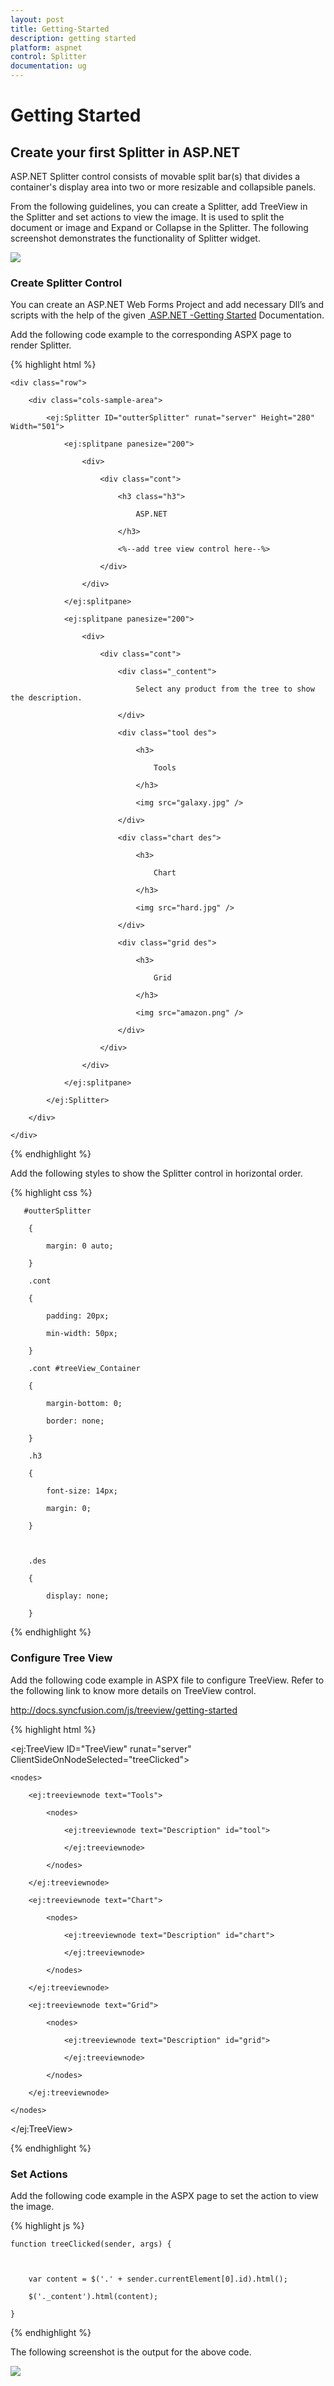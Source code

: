 ```yaml
---
layout: post
title: Getting-Started
description: getting started
platform: aspnet
control: Splitter
documentation: ug
---
```


# Getting Started

## Create your first Splitter in ASP.NET

ASP.NET Splitter control consists of movable split bar(s) that divides a container's display area into two or more resizable and collapsible panels.

From the following guidelines, you can create a Splitter, add TreeView in the Splitter and set actions to view the image. It is used to split the document or image and Expand or Collapse in the Splitter. The following screenshot demonstrates the functionality of Splitter widget.



 ![](Getting-Started_images/Getting-Started_img1.png)



### Create Splitter Control

You can create an ASP.NET Web Forms Project and add necessary Dll’s and scripts with the help of the given [ ASP.NET -Getting Started](http://docs.syncfusion.com/aspnetmvc/captcha/getting-started#create-your-first-captcha-in-aspnet-mvc) Documentation.

Add the following code example to the corresponding ASPX page to render Splitter.

{% highlight html %}



<div class="content-container-fluid">

    <div class="row">

        <div class="cols-sample-area">

            <ej:Splitter ID="outterSplitter" runat="server" Height="280" Width="501">

                <ej:splitpane panesize="200">

                    <div>

                        <div class="cont">

                            <h3 class="h3">

                                ASP.NET

                            </h3>

                            <%--add tree view control here--%>

                        </div>

                    </div>

                </ej:splitpane>

                <ej:splitpane panesize="200">

                    <div>

                        <div class="cont">

                            <div class="_content">

                                Select any product from the tree to show the description.

                            </div>

                            <div class="tool des">

                                <h3>

                                    Tools

                                </h3>

                                <img src="galaxy.jpg" />

                            </div>

                            <div class="chart des">

                                <h3>

                                    Chart

                                </h3>

                                <img src="hard.jpg" />

                            </div>

                            <div class="grid des">

                                <h3>

                                    Grid

                                </h3>

                                <img src="amazon.png" />

                            </div>

                        </div>

                    </div>

                </ej:splitpane>

            </ej:Splitter>

        </div>

    </div>

</div>





{% endhighlight %}



Add the following styles to show the Splitter control in horizontal order.

{% highlight css %}

       #outterSplitter

        {

            margin: 0 auto;

        }

        .cont

        {

            padding: 20px;

            min-width: 50px;

        }

        .cont #treeView_Container

        {

            margin-bottom: 0;

            border: none;

        }

        .h3

        {

            font-size: 14px;

            margin: 0;

        }



        .des

        {

            display: none;

        }

{% endhighlight %}


### Configure Tree View

Add the following code example in ASPX file to configure TreeView. Refer to the following link to know more details on TreeView control.

<http://docs.syncfusion.com/js/treeview/getting-started>

{% highlight html %}

<ej:TreeView ID="TreeView" runat="server" ClientSideOnNodeSelected="treeClicked">

    <nodes>

        <ej:treeviewnode text="Tools">

            <nodes>

                <ej:treeviewnode text="Description" id="tool">

                </ej:treeviewnode>

            </nodes>

        </ej:treeviewnode>

        <ej:treeviewnode text="Chart">

            <nodes>

                <ej:treeviewnode text="Description" id="chart">

                </ej:treeviewnode>

            </nodes>

        </ej:treeviewnode>

        <ej:treeviewnode text="Grid">

            <nodes>

                <ej:treeviewnode text="Description" id="grid">

                </ej:treeviewnode>

            </nodes>

        </ej:treeviewnode>

    </nodes>

</ej:TreeView>



{% endhighlight %}



### Set Actions

Add the following code example in the ASPX page to set the action to view the image.

{% highlight js %}

    function treeClicked(sender, args) {



        var content = $('.' + sender.currentElement[0].id).html();

        $('._content').html(content);

    }



{% endhighlight %}



The following screenshot is the output for the above code.

 ![](Getting-Started_images/Getting-Started_img2.png)




